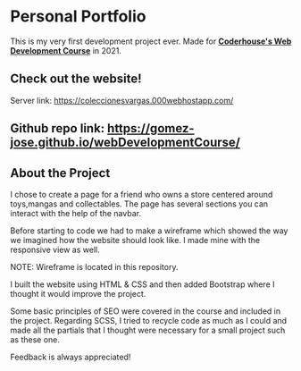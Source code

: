 # Personal Portfolio

This is my very first development project ever. Made for [**Coderhouse's Web Development Course**](https://www.coderhouse.com/online/desarrollo-web-online) in 2021.

## Check out the website!
Server link: https://coleccionesvargas.000webhostapp.com/

Github repo link: https://gomez-jose.github.io/webDevelopmentCourse/
---

## About the Project

I chose to create a page for a friend who owns a store centered around toys,mangas and collectables. The page has several sections you can interact with the help of the navbar.

Before starting to code we had to make a wireframe which showed the way we imagined how the website should look like. I made mine with the responsive view as well.

NOTE: Wireframe is located in this repository.

I built the website using HTML & CSS and then added Bootstrap where I thought it would improve the project.

Some basic principles of SEO were covered in the course and included in the project. Regarding SCSS, I tried to recycle code as much as I could and made all the partials that I thought were necessary for a small project such as these one.

Feedback is always appreciated!
